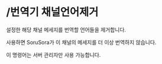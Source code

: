 # /번역기 채널언어제거

설정한 해당 채널 메세지를 번역할 언어들을 제거합니다.

사용하면 SoruSora가 이 채널의 메세지를 더 이상 번역하지 않습니다.

이 명령어는 서버 관리자만 사용 가능합니다.
